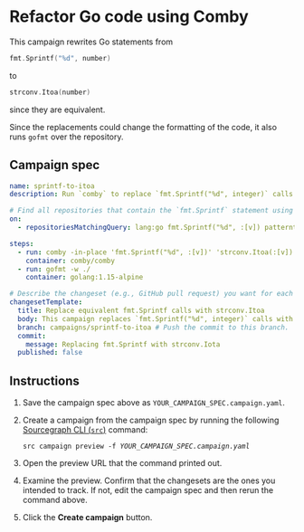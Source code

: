 # Refactor Go code using Comby

This campaign rewrites Go statements from

```go
fmt.Sprintf("%d", number)
```

to

```go
strconv.Itoa(number)
```

since they are equivalent.

Since the replacements could change the formatting of the code, it also runs `gofmt` over the repository.

## Campaign spec

```yaml
name: sprintf-to-itoa
description: Run `comby` to replace `fmt.Sprintf("%d", integer)` calls with `strconv.Iota`

# Find all repositories that contain the `fmt.Sprintf` statement using structural search
on:
  - repositoriesMatchingQuery: lang:go fmt.Sprintf("%d", :[v]) patterntype:structural

steps:
  - run: comby -in-place 'fmt.Sprintf("%d", :[v])' 'strconv.Itoa(:[v])' .go -matcher .go -exclude-dir .,vendor
    container: comby/comby
  - run: gofmt -w ./
    container: golang:1.15-alpine

# Describe the changeset (e.g., GitHub pull request) you want for each repository.
changesetTemplate:
  title: Replace equivalent fmt.Sprintf calls with strconv.Itoa
  body: This campaign replaces `fmt.Sprintf("%d", integer)` calls with semantically equivalent `strconv.Itoa` calls
  branch: campaigns/sprintf-to-itoa # Push the commit to this branch.
  commit:
    message: Replacing fmt.Sprintf with strconv.Iota
  published: false
```

## Instructions

1. Save the campaign spec above as `YOUR_CAMPAIGN_SPEC.campaign.yaml`.
1. Create a campaign from the campaign spec by running the following [Sourcegraph CLI (`src`)](https://github.com/sourcegraph/src-cli) command:

    <pre><code>src campaign preview -f <em>YOUR_CAMPAIGN_SPEC.campaign.yaml</em></code></pre>

1. Open the preview URL that the command printed out.
1. Examine the preview. Confirm that the changesets are the ones you intended to track. If not, edit the campaign spec and then rerun the command above.
1. Click the **Create campaign** button.
